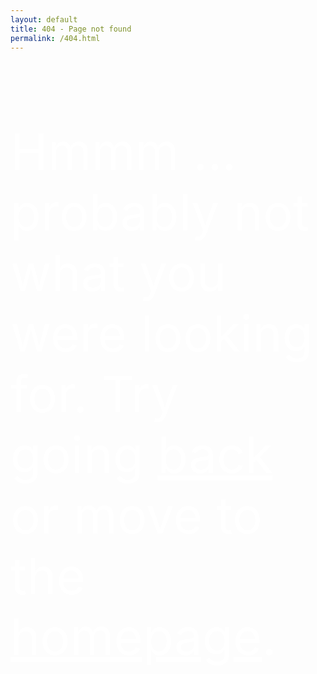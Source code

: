 ```yaml
---
layout: default
title: 404 - Page not found
permalink: /404.html
---
```

<head>
<style type="text/css">
.intro {
    background-image: url(https://media.giphy.com/media/QJLXrQEqmmmC4/giphy.gif);
        background-size: cover;
        background-position: center;
        color: white;
}
.intro p {
    font-size: 80px;
    padding-top: 30px;
}
.intro a {
    color: white;
}
img {
    opacity: 0.5;
}
</style>
</head>

<body>
<div class="intro preview clearfix">
	<p>Hmmm ... probably not what you were looking for. Try going <a href="#" onClick="history.go(-2);return true;">back</a> or move to the <a href="/index.html">homepage</a>.</p>
</div>
</body>
